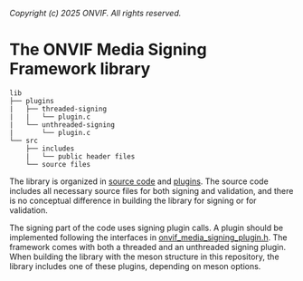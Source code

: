*Copyright (c) 2025 ONVIF. All rights reserved.*

# The ONVIF Media Signing Framework library
```
lib
├── plugins
|   ├── threaded-signing
|   |   └── plugin.c
|   └── unthreaded-signing
|       └── plugin.c
└── src
    ├── includes
    |   └── public header files
    └── source files
```

The library is organized in [source code](./src/) and [plugins](./plugins/).
The source code includes all necessary source files for both signing and validation, and
there is no conceptual difference in building the library for signing or for validation.

The signing part of the code uses signing plugin calls. A plugin should be implemented
following the interfaces in
[onvif_media_signing_plugin.h](./src/includes/onvif_media_signing_plugin.h). The framework
comes with both a threaded and an unthreaded signing plugin. When building the library
with the meson structure in this repository, the library includes one of these plugins,
depending on meson options.
